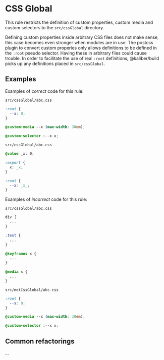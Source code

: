 # CSS Global

This rule restricts the definition of custom properties, custom media and custom selectors to the `src/cssGlobal` directory.

Defining custom properties inside arbitrary CSS files does not make sense, this case becomes even stronger when modules are in use. The postcss plugin to convert custom properies only allows definitions to be defined in the `:root` pseudo selector. Having these in arbitrary files could cause trouble. In order to facilitate the use of real `:root` definitions, @kaliber/build picks up any definitions placed in `src/cssGlobal`.

## Examples

Examples of *correct* code for this rule:

`src/cssGlobal/abc.css`
```css
:root {
  --x: 0;
}

@custom-media --x (max-width: 30em);

@custom-selector :--x x;
```
`src/cssGlobal/abc.css`
```css
@value _x: 0;

:export {
  x: _x;
}

:root {
  --x: _x_;
}
```

Examples of *incorrect* code for this rule:

`src/cssGlobal/abc.css`
```css
div {
  ...
}

.test {
  ...
}

@keyframes x {
  ...
}

@media x {
  ...
}
```
`src/notCssGlobal/abc.css`
```css
:root {
  --x: 0;
}

@custom-media --x (max-width: 30em);

@custom-selector :--x x;
```

## Common refactorings

...
